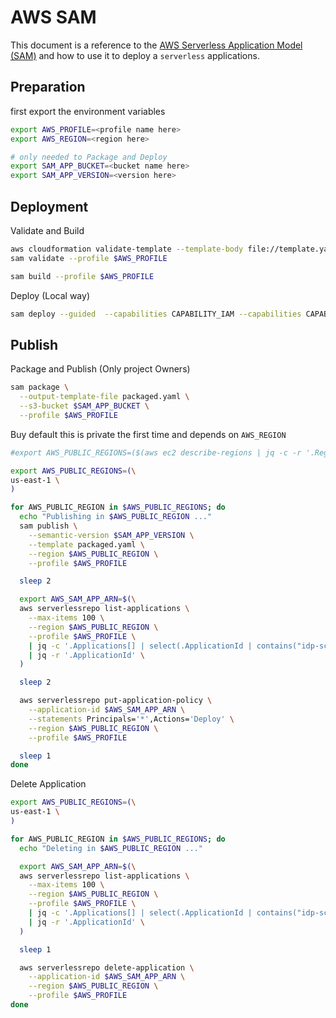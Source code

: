 # AWS SAM

This document is a reference to the [AWS Serverless Application Model (SAM)](https://aws.amazon.com/serverless/sam/) and how to use it to deploy a `serverless` applications.

## Preparation

first export the environment variables

```bash
export AWS_PROFILE=<profile name here>
export AWS_REGION=<region here>

# only needed to Package and Deploy
export SAM_APP_BUCKET=<bucket name here>
export SAM_APP_VERSION=<version here>
```

## Deployment

Validate and Build

```bash
aws cloudformation validate-template --template-body file://template.yaml 1>/dev/null --profile $AWS_PROFILE
sam validate --profile $AWS_PROFILE

sam build --profile $AWS_PROFILE
```

Deploy (Local way)

```bash
sam deploy --guided  --capabilities CAPABILITY_IAM --capabilities CAPABILITY_NAMED_IAM --profile $AWS_PROFILE
```

## Publish

Package and Publish (Only project Owners)

```bash
sam package \
  --output-template-file packaged.yaml \
  --s3-bucket $SAM_APP_BUCKET \
  --profile $AWS_PROFILE
```

Buy default this is private the first time and depends on `AWS_REGION`

```bash
#export AWS_PUBLIC_REGIONS=($(aws ec2 describe-regions | jq -c -r '.Regions[] | .RegionName' | tr '\n' ' '))

export AWS_PUBLIC_REGIONS=(\
us-east-1 \
)

for AWS_PUBLIC_REGION in $AWS_PUBLIC_REGIONS; do
  echo "Publishing in $AWS_PUBLIC_REGION ..."
  sam publish \
    --semantic-version $SAM_APP_VERSION \
    --template packaged.yaml \
    --region $AWS_PUBLIC_REGION \
    --profile $AWS_PROFILE

  sleep 2

  export AWS_SAM_APP_ARN=$(\
  aws serverlessrepo list-applications \
    --max-items 100 \
    --region $AWS_PUBLIC_REGION \
    --profile $AWS_PROFILE \
    | jq -c '.Applications[] | select(.ApplicationId | contains("idp-scim-sync"))' \
    | jq -r '.ApplicationId' \
  )

  sleep 2

  aws serverlessrepo put-application-policy \
    --application-id $AWS_SAM_APP_ARN \
    --statements Principals='*',Actions='Deploy' \
    --region $AWS_PUBLIC_REGION \
    --profile $AWS_PROFILE

  sleep 1
done
```

Delete Application

```bash
export AWS_PUBLIC_REGIONS=(\
us-east-1 \
)

for AWS_PUBLIC_REGION in $AWS_PUBLIC_REGIONS; do
  echo "Deleting in $AWS_PUBLIC_REGION ..."

  export AWS_SAM_APP_ARN=$(\
  aws serverlessrepo list-applications \
    --max-items 100 \
    --region $AWS_PUBLIC_REGION \
    --profile $AWS_PROFILE \
    | jq -c '.Applications[] | select(.ApplicationId | contains("idp-scim-sync"))' \
    | jq -r '.ApplicationId' \
  )

  sleep 1

  aws serverlessrepo delete-application \
    --application-id $AWS_SAM_APP_ARN \
    --region $AWS_PUBLIC_REGION \
    --profile $AWS_PROFILE
done
```
